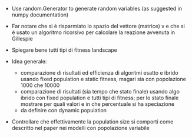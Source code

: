 - Use random.Generator to generate random variables (as suggested in numpy documentation)

- Far notare che si è risparmiato lo spazio del vettore (matrice) v e che si è usato un 
algoritmo ricorsivo per calcolare la reazione avvenuta in Gillespie

- Spiegare bene tutti tipi di fitness landscape

- Idea generale:
  - comparazione di risultati ed efficienza di algoritmi esatto e ibrido usando fixed population 
  e static fitness, magari sia con popolazione 1000 che 10000
  - comparazione di risultati (sia tempo che stato finale) usando algo ibrido con fixed population 
  e tutti tipi di fitness; per lo stato finale mostrare per quali valori e in che percentuale si 
  ha speciazione
  - da definire con dynamic population

- Controllare che effettivamente la population size si comporti come descritto nel paper nei
modelli con popolazione variabile
